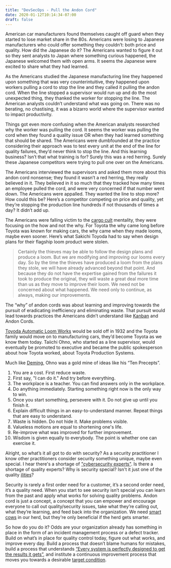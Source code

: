 ```yaml
---
title: "DevSecOps - Pull the Andon Cord"
date: 2020-01-12T10:14:34-07:00
draft: false
---
```


American car manufacturers found themselves caught off guard when they started to lose market share in the 80s. Americans were losing to Japanese manufacturers who could offer something they couldn’t: both price and quality. How did the Japanese do it? The Americans wanted to figure it out so they sent analysts to Japan where something curious happened, the Japanese welcomed them with open arms. It seems the Japanese were excited to share what they had learned. 

As the Americans studied the Japanese manufacturing line they happened upon something that was very counterintuitive, they happened upon workers pulling a cord to stop the line and they called it pulling the andon cord. When the line stopped a supervisor would run up and do the most unexpected thing, they thanked the worker for stopping the line. The American analysts couldn’t understand what was going on. There was no berating, no chastising, it was a bizarro world where the supervisor wanted to impact productivity.

Things got even more confusing when the American analysts researched why the worker was pulling the cord. It seems the worker was pulling the cord when they found a quality issue OR when they had learned something that should be shared. The Americans were dumbfounded at the practice considering their approach was to test every unit at the end of the line for quality failures, they’d never think to stop the line. And this learning business? Isn’t that what training is for? Surely this was a red herring. Surely these Japanese competitors were trying to pull one over on the Americans. 

The Americans interviewed the supervisors and asked them more about this andon cord nonsense; they found it wasn’t a red herring, they really believed in it. They believed in it so much that they tracked how many times an employee pulled the cord, and were very concerned if that number went down. The Americans were appalled. They wanted the line to stop more? How could this be? Here’s a competitor competing on price and quality, yet they’re stopping the production line hundreds if not thousands of times a day? It didn’t add up. 

The Americans were falling victim to the [cargo cult](https://en.wikipedia.org/wiki/Cargo_cult) mentality, they were focusing on the how and not the why. For Toyota the why came long before Toyota was known for making cars, the why came when they made looms, maybe even sooner. Here’s what Sakichi Toyoda had to say when design plans for their flagship loom product were stolen.


>Certainly the thieves may be able to follow the design plans and produce a loom. But we are modifying and improving our looms every day. So by the time the thieves have produced a loom from the plans they stole, we will have already advanced beyond that point. And because they do not have the expertise gained from the failures it took to produce the original, they will waste a great deal more time than us as they move to improve their loom. We need not be concerned about what happened. We need only to continue, as always, making our improvements. 


The “why” of andon cords was about learning and improving towards the pursuit of eradicating inefficiency and eliminating waste. That pursuit would lead towards practices the Americans didn’t understand like [Kanban](https://en.wikipedia.org/wiki/Kanban) and Andon Cords. 

[Toyoda Automatic Loom Works](https://en.wikipedia.org/wiki/Toyota_Industries) would be sold off in 1932 and the Toyota family would move on to manufacturing cars, they’d become Toyota as we know them today. Taiichi Ohno, who started as a line supervisor, would eventually be promoted to executive and became the public spokesperson about how Toyota worked, about Toyota Production Systems. 

Much like [Deming](https://asq.org/quality-resources/total-quality-management/deming-points), Ohno was a gold mine of ideas like his “Ten Precepts”.

1. You are a cost. First reduce waste.
2. First say, "I can do it." And try before everything.
3. The workplace is a teacher. You can find answers only in the workplace.
4. Do anything immediately. Starting something right now is the only way to win.
5. Once you start something, persevere with it. Do not give up until you finish it.
6. Explain difficult things in an easy-to-understand manner. Repeat things that are easy to understand.
7. Waste is hidden. Do not hide it. Make problems visible.
8. Valueless motions are equal to shortening one's life.
9. Re-improve what was improved for further improvement.
10. Wisdom is given equally to everybody. The point is whether one can exercise it.

Alright, so what’s it all got to do with security? As a security practitioner I know other practitioners consider security something unique, maybe even special. I hear there's a shortage of ["cybersecurity experts"](https://www.cnbc.com/2019/03/06/cybersecurity-expert-shortage-may-cost-companies-hundreds-of-millions.html). Is there a shortage of quality experts? Why is security special? Isn't it just one of the quality [ilities](http://strategic.mit.edu/docs/es_book_004_proof.pdf)?

Security is rarely a first order need for a customer, it’s a second order need, it’s a quality need. When you start to see security isn’t special you can learn from the past and apply what works for solving quality problems. Andon cord is just a concept, a concept that you can empower and encourage everyone to call out quality/security issues, take what they’re calling out, what they’re learning, and feed back into the organization. We need [smart cows](https://en.wikipedia.org/wiki/Smart_cow_problem) in our herd, but they're only beneficial if the herd gets smarter. 

So how do you do it? Odds are your organization already has something in place in the form of an incident management process or a defect tracker. Build on what’s in place for quality control today, figure out what works, and improve every day. Build a process that doesn’t blame humans for mistakes, build a process that understands [“Every system is perfectly designed to get the results it gets”](https://ericalexander.org/posts/devsecops-systems-thinking/), and institute a continuous improvement process that moves you towards a desirable [target condition](https://ericalexander.org/posts/devsecops-systems-thinking/).  


